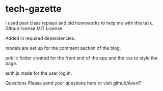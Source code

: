 # tech-gazette

I used past class replays and old homeworks to help me with this task. 
Github license MIT License

Added in required dependencies.

models are set up for the comment section of the blog.

public folder created for the front end of the app and the css to style the page.

auth.js made for the user log in.

Questions Please send your questions here or visit github/AvenP.
